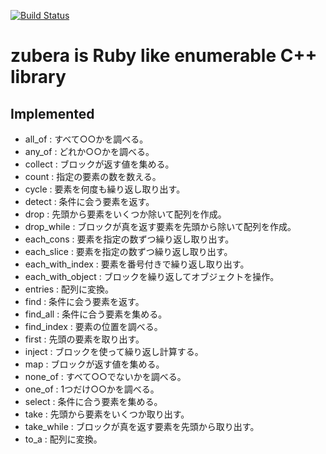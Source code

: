 [![Build Status](https://travis-ci.org/osyo-manga/cpp-zubera.svg_ofbranch=master)](https://travis-ci.org/osyo-manga/cpp-zubera)

# zubera is Ruby like enumerable C++ library

## Implemented

- all_of : すべて○○かを調べる。
- any_of : どれか○○かを調べる。
- collect : ブロックが返す値を集める。
- count : 指定の要素の数を数える。
- cycle : 要素を何度も繰り返し取り出す。
- detect : 条件に会う要素を返す。
- drop : 先頭から要素をいくつか除いて配列を作成。
- drop_while : ブロックが真を返す要素を先頭から除いて配列を作成。
- each_cons : 要素を指定の数ずつ繰り返し取り出す。
- each_slice : 要素を指定の数ずつ繰り返し取り出す。
- each_with_index : 要素を番号付きで繰り返し取り出す。
- each_with_object : ブロックを繰り返してオブジェクトを操作。
- entries : 配列に変換。
- find : 条件に会う要素を返す。
- find_all : 条件に合う要素を集める。
- find_index : 要素の位置を調べる。
- first : 先頭の要素を取り出す。
- inject : ブロックを使って繰り返し計算する。
- map : ブロックが返す値を集める。
- none_of : すべて○○でないかを調べる。
- one_of : 1つだけ○○かを調べる。
- select : 条件に合う要素を集める。
- take : 先頭から要素をいくつか取り出す。
- take_while : ブロックが真を返す要素を先頭から取り出す。
- to_a : 配列に変換。


